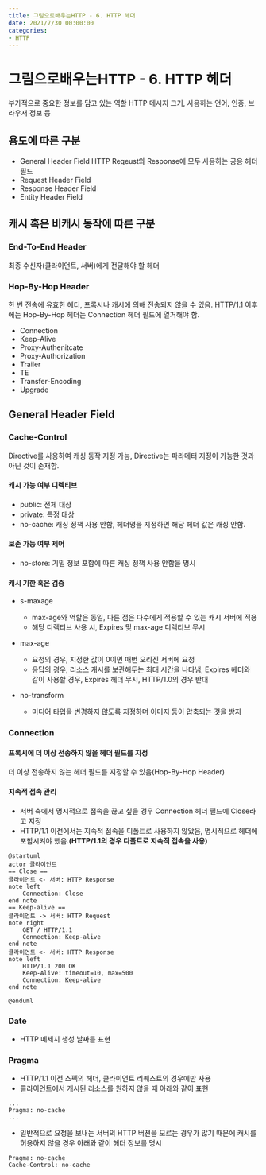 ```yaml
---
title: 그림으로배우는HTTP - 6. HTTP 헤더
date: 2021/7/30 00:00:00
categories:
- HTTP
---
```


# 그림으로배우는HTTP - 6. HTTP 헤더

부가적으로 중요한 정보를 담고 있는 역할
HTTP 메시지 크기, 사용하는 언어, 인증, 브라우저 정보 등


## 용도에 따른 구분
- General Header Field
HTTP Reqeust와 Response에 모두 사용하는 공용 헤더 필드
- Request Header Field
- Response Header Field
- Entity Header Field

## 캐시 혹은 비캐시 동작에 따른 구분
### End-To-End Header
최종 수신자(클라이언트, 서버)에게 전달해야 할 헤더
### Hop-By-Hop Header
한 번 전송에 유효한 헤더, 프록시나 캐시에 의해 전송되지 않을 수 있음. HTTP/1.1 이후에는 Hop-By-Hop 헤더는 Connection 헤더 필드에 열거해야 함.
- Connection
- Keep-Alive
- Proxy-Authenitcate
- Proxy-Authorization
- Trailer
- TE
- Transfer-Encoding
- Upgrade

    
## General Header Field
### Cache-Control
Directive를 사용하여 캐싱 동작 지정 가능, Directive는 파라메터 지정이 가능한 것과 아닌 것이 존재함.
#### 캐시 가능 여부 디렉티브
- public: 전체 대상
- private: 특정 대상
- no-cache: 캐싱 정책 사용 안함, 헤더명을 지정하면 해당 헤더 값은 캐싱 안함.
#### 보존 가능 여부 제어
- no-store: 기밀 정보 포함에 따른 캐싱 정책 사용 안함을 명시
#### 캐시 기한 혹은 검증
- s-maxage
    - max-age와 역할은 동일, 다른 점은 다수에게 적용할 수 있는 캐시 서버에 적용
    - 해당 디렉티브 사용 시, Expires 및 max-age 디렉티브 무시

- max-age
    - 요청의 경우, 지정한 값이 0이면 매번 오리진 서버에 요청
    - 응답의 경우, 리소스 캐시를 보관해두는 최대 시간을 나타냄, Expires 헤더와 같이 사용할 경우, Expires 헤더 무시, HTTP/1.0의 경우 반대

- no-transform
    - 미디어 타입을 변경하지 않도록 지정하며 이미지 등이 압축되는 것을 방지

### Connection
#### 프록시에 더 이상 전송하지 않을 헤더 필드를 지정
더 이상 전송하지 않는 헤더 필드를 지정할 수 있음(Hop-By-Hop Header)
#### 지속적 접속 관리
- 서버 측에서 명시적으로 접속을 끊고 싶을 경우 Connection 헤더 필드에 Close라고 지정
- HTTP/1.1 이전에서는 지속적 접속을 디폴트로 사용하지 않았음, 명시적으로 헤더에 포함시켜야 했음.**(HTTP/1.1의 경우 디폴트로 지속적 접속을 사용)**
```puml
@startuml
actor 클라이언트
== Close ==
클라이언트 <- 서버: HTTP Response
note left
    Connection: Close
end note
== Keep-alive ==
클라이언트 -> 서버: HTTP Request
note right
    GET / HTTP/1.1
    Connection: Keep-alive
end note
클라이언트 <- 서버: HTTP Response
note left
    HTTP/1.1 200 OK
    Keep-Alive: timeout=10, max=500
    Connection: Keep-alive
end note

@enduml
```

### Date
- HTTP 메세지 생성 날짜를 표현
### Pragma
- HTTP/1.1 이전 스펙의 헤더, 클라이언트 리퀘스트의 경우에만 사용
- 클라이언트에서 캐시된 리소스를 원하지 않을 때 아래와 같이 표현
```http
...
Pragma: no-cache
...
```
- 일반적으로 요청을 보내는 서버의 HTTP 버젼을 모르는 경우가 많기 때문에 캐시를 허용하지 않을 경우 아래와 같이 헤더 정보를 명시
```http
Pragma: no-cache
Cache-Control: no-cache
```
